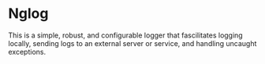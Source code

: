 # Nglog

This is a simple, robust, and configurable logger that fascilitates logging locally, sending logs to an external server or service, and handling uncaught exceptions.
